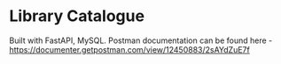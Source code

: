 # Library Catalogue

Built with FastAPI, MySQL. Postman documentation can be found here -https://documenter.getpostman.com/view/12450883/2sAYdZuE7f
